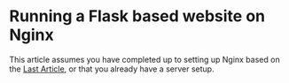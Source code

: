 # Running a Flask based website on Nginx

This article assumes you have completed up to setting up Nginx based on the [Last Article](/articles/rpilinuxserver/), or that you already have a server setup.

##

